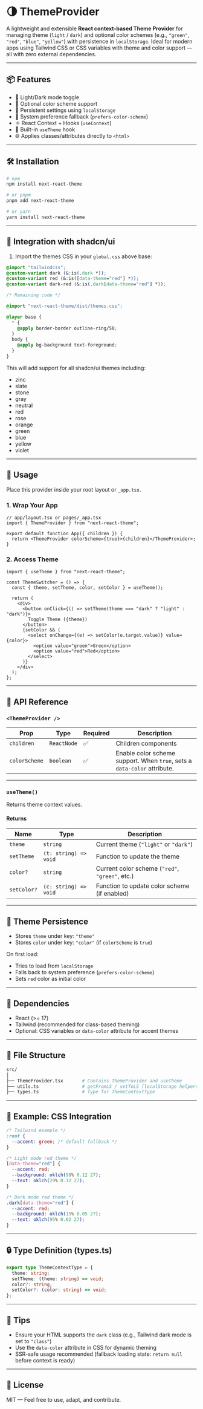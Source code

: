 # 🌗 ThemeProvider

A lightweight and extensible **React context-based Theme Provider** for managing theme (`light` / `dark`) and optional color schemes (e.g., `"green"`, `"red"`, `"blue"`, `"yellow"`) with persistence in `localStorage`. Ideal for modern apps using Tailwind CSS or CSS variables with theme and color support — all with zero external dependencies.

---

## 📦 Features

- 🎨 Light/Dark mode toggle
- 🌈 Optional color scheme support
- 💾 Persistent settings using `localStorage`
- 🧠 System preference fallback (`prefers-color-scheme`)
- ⚛️ React Context + Hooks (`useContext`)
- 🧪 Built-in `useTheme` hook
- 🌐 Applies classes/attributes directly to `<html>`

---
## 🛠 Installation

```bash
# npm
npm install next-react-theme

# or pnpm
pnpm add next-react-theme

# or yarn
yarn install next-react-theme
```
---

## 🎨 Integration with shadcn/ui

1. Import the themes CSS in your `global.css` above base:

```css
@import "tailwindcss";
@custom-variant dark (&:is(.dark *));
@custom-variant red (&:is([data-theme="red"] *));
@custom-variant dark-red (&:is(.dark[data-theme="red"] *));

/* Remaining code */

@import "next-react-theme/dist/themes.css";

@layer base {
  * {
    @apply border-border outline-ring/50;
  }
  body {
    @apply bg-background text-foreground;
  }
}
```

This will add support for all shadcn/ui themes including:
- zinc
- slate
- stone
- gray
- neutral
- red
- rose
- orange
- green
- blue
- yellow
- violet

---

## 🚀 Usage

Place this provider inside your root layout or `_app.tsx`.

### 1. Wrap Your App

```tsx
// app/layout.tsx or pages/_app.tsx
import { ThemeProvider } from "next-react-theme";

export default function App({ children }) {
  return <ThemeProvider colorScheme={true}>{children}</ThemeProvider>;
}
```

### 2. Access Theme

```tsx
import { useTheme } from "next-react-theme";

const ThemeSwitcher = () => {
  const { theme, setTheme, color, setColor } = useTheme();

  return (
    <div>
      <button onClick={() => setTheme(theme === "dark" ? "light" : "dark")}>
        Toggle Theme ({theme})
      </button>
      {setColor && (
        <select onChange={(e) => setColor(e.target.value)} value={color}>
          <option value="green">Green</option>
          <option value="red">Red</option>
        </select>
      )}
    </div>
  );
};
```

---

## 🧬 API Reference

### `<ThemeProvider />`

| Prop         | Type        | Required | Description                                                                 |
|--------------|-------------|----------|-----------------------------------------------------------------------------|
| `children`   | `ReactNode` | ✅       | Children components                                                         |
| `colorScheme`| `boolean`   | ✅       | Enable color scheme support. When `true`, sets a `data-color` attribute.   |

---

### `useTheme()`

Returns theme context values.

#### Returns

| Name       | Type                 | Description                                       |
|------------|----------------------|---------------------------------------------------|
| `theme`    | `string`             | Current theme (`"light"` or `"dark"`)            |
| `setTheme` | `(t: string) => void`| Function to update the theme                     |
| `color?`   | `string`             | Current color scheme (`"red"`, `"green"`, etc.)  |
| `setColor?`| `(c: string) => void`| Function to update color scheme (if enabled)     |

---

## 💾 Theme Persistence

- Stores `theme` under key: `"theme"`
- Stores `color` under key: `"color"` (if `colorScheme` is `true`)

On first load:
- Tries to load from `localStorage`
- Falls back to system preference (`prefers-color-scheme`)
- Sets `red` color as initial color

---

## 🧩 Dependencies

- React (>= 17)
- Tailwind (recommended for class-based theming)
- Optional: CSS variables or `data-color` attribute for accent themes

---

## 📁 File Structure

```bash
src/
│
├── ThemeProvider.tsx       # Contains ThemeProvider and useTheme
├── utils.ts                # getFromLS / setToLS (localStorage helpers)
├── types.ts                # Type for ThemeContextType
```

---

## 🧪 Example: CSS Integration

```css
/* Tailwind example */
:root {
  --accent: green; /* default fallback */
}

/* Light mode red theme */
[data-theme="red"] {
  --accent: red;
  --background: oklch(98% 0.12 27);
  --text: oklch(29% 0.12 27); 
}

/* Dark mode red theme */
.dark[data-theme="red"] {
  --accent: red;
  --background: oklch(15% 0.05 27);
  --text: oklch(95% 0.02 27); 
}

```

---

## 🔒 Type Definition (types.ts)

```ts
export type ThemeContextType = {
  theme: string;
  setTheme: (theme: string) => void;
  color?: string;
  setColor?: (color: string) => void;
};
```

---

## 🧠 Tips

- Ensure your HTML supports the `dark` class (e.g., Tailwind dark mode is set to `"class"`)
- Use the `data-color` attribute in CSS for dynamic theming
- SSR-safe usage recommended (fallback loading state: `return null` before context is ready)

---

## 📄 License

MIT — Feel free to use, adapt, and contribute.